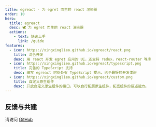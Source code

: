 ```yaml
---
title: egreact - 为 egret 而生的 react 渲染器
order: 10
hero:
  title: egreact
  desc: 🕊️ 为 egret 而生的 react 渲染器
  actions:
    - text: 快速上手
      link: /guide
features:
  - icon: https://xingxinglieo.github.io/egreact/react.png
    title: 混合开发 
    desc: 用 react 开发 egret 应用的 UI，还支持 redux，react-router 等库
  - icon: https://xingxinglieo.github.io/egreact/typescript.png
    title: 完备的 TypeScript 支持
    desc: 编写 egreact 时处处有 TypeScript 提示，给予最好的开发体验
  - icon: https://xingxinglieo.github.io/egreact/custom.png
    title: 自定义原生组件
    desc: 开放自定义原生组件的接口，可以自行拓展原生组件，拓宽组件的描述能力。
---
```


## 反馈与共建

请访问 [GitHub](https://github.com/xingxinglieo/egreact)
